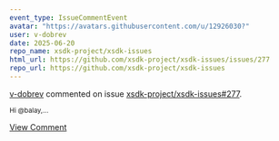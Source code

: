 ```yaml
---
event_type: IssueCommentEvent
avatar: "https://avatars.githubusercontent.com/u/12926030?"
user: v-dobrev
date: 2025-06-20
repo_name: xsdk-project/xsdk-issues
html_url: https://github.com/xsdk-project/xsdk-issues/issues/277
repo_url: https://github.com/xsdk-project/xsdk-issues
---
```


<a href='https://github.com/v-dobrev' target='_blank'>v-dobrev</a> commented on issue <a href='https://github.com/xsdk-project/xsdk-issues/issues/277' target='_blank'>xsdk-project/xsdk-issues#277</a>.

<small>Hi @balay,...</small>

<a href='https://github.com/xsdk-project/xsdk-issues/issues/277' target='_blank'>View Comment</a>